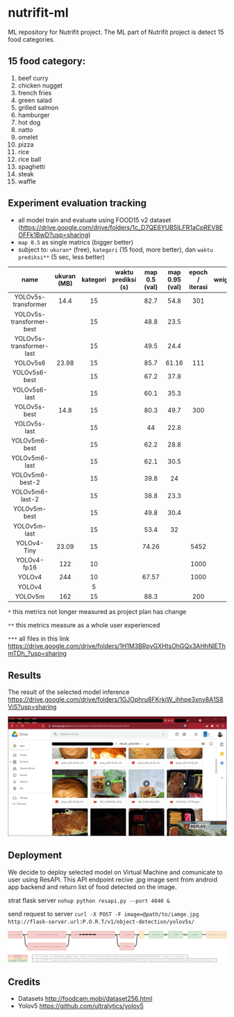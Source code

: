# nutrifit-ml
ML repository for Nutrifit project. The ML part of Nutrifit project is detect 15 food categories.

## 15 food category:
1. beef curry
2. chicken nugget
3. french fries
4. green salad
5. grilled salmon
6. hamburger
7. hot dog
8. natto
9. omelet
10. pizza
11. rice
12. rice ball
13. spaghetti
14. steak
15. waffle

## Experiment evaluation tracking
- all model train and evaluate using FOOD15 v2 dataset (https://drive.google.com/drive/folders/1c_D7QE6YUB5ILFR1aCpREV8EOFFk1BwD?usp=sharing)
- `map 0.5` as single matrics (bigger better)
- subject to: `ukuran*` (free), `kategori` (15 food, more better), dan `waktu prediksi**` (5 sec, less better)

|           name           | ukuran (MB) | kategori | waktu prediksi (s) | map 0.5 (val) | map 0.95 (val) | epoch / iterasi | weights*** |
|:------------------------:|:-----------:|:--------:|:------------------:|:-------------:|:--------------:|:---------------:|:-----------:|
| YOLOv5s-transformer      |        14.4 |       15 |                    | 82.7          | 54.8           |             301 |             |
| YOLOv5s-transformer-best |             |       15 |                    | 48.8          | 23.5           |                 |             |
| YOLOv5s-transformer-last |             |       15 |                    | 49.5          | 24.4           |                 |             |
| YOLOv5s6                 |       23.98 |       15 |                    | 85.7          | 61.16          |             111 |             |
| YOLOv5s6-best            |             |       15 |                    | 67.2          | 37.8           |                 |             |
| YOLOv5s6-last            |             |       15 |                    | 60.1          | 35.3           |                 |             |
| YOLOv5s-best             |        14.8 |       15 |                    | 80.3          | 49.7           |             300 |             |
| YOLOv5s-last             |             |       15 |                    | 44            | 22.8           |                 |             |
| YOLOv5m6-best            |             |       15 |                    | 62.2          | 28.8           |                 |             |
| YOLOv5m6-last            |             |       15 |                    | 62.1          | 30.5           |                 |             |
| YOLOv5m6-best-2          |             |       15 |                    | 39.8          | 24             |                 |             |
| YOLOv5m6-last-2          |             |       15 |                    | 38.8          | 23.3           |                 |             |
| YOLOv5m-best             |             |       15 |                    | 49.8          | 30.4           |                 |             |
| YOLOv5m-last             |             |       15 |                    | 53.4          | 32             |                 |             |
| YOLOv4-Tiny              |       23.09 |       15 |                    | 74.26         |                |            5452 |             |
| YOLOv4-fp16              |         122 |       10 |                    |               |                |            1000 |             |
| YOLOv4                   |         244 |       10 |                    | 67.57         |                |            1000 |             |
| YOLOv4                   |             |        5 |                    |               |                |                 |             |
| YOLOv5m                  |         162 |       15 |                    | 88.3          |                |             200 |             |

`*` this metrics not longer measured as project plan has change

`**` this metrics measure as a whole user experienced

`***` all files in this link https://drive.google.com/drive/folders/1H1M3BRpyGXHtsOhGQx3AHhNlEThmTDh_?usp=sharing 

## Results
The result of the selected model inference https://drive.google.com/drive/folders/1GJOphru8FKrkiW_ihhpe3xnv8A1S8ViS?usp=sharing

[![N|Solid](https://raw.githubusercontent.com/hamzahmhmmd/nutrifit-ml/master/results.jpg?token=ALAAYUGUXFY2CQOPGJUQ32TAXU6VA)]()

## Deployment
We decide to deploy selected model on Virtual Machine and comunicate to user using ResAPI.
This API endpoint recive .jpg image sent from android app backend and return list of food detected on the image.

strat flask server `nohup python resapi.py --port 4040 &`

send request to server `curl -X POST -F image=@path/to/iamge.jpg http://flask-server.url:P.O.R.T/v1/object-detection/yolov5s/`

[![N|Solid](https://raw.githubusercontent.com/hamzahmhmmd/nutrifit-ml/master/resAPI.jpg?token=ALAAYUEI3L6ZDQAO3GXSRPTAXU6J2)]()

## Credits
- Datasets http://foodcam.mobi/dataset256.html
- Yolov5 https://github.com/ultralytics/yolov5
